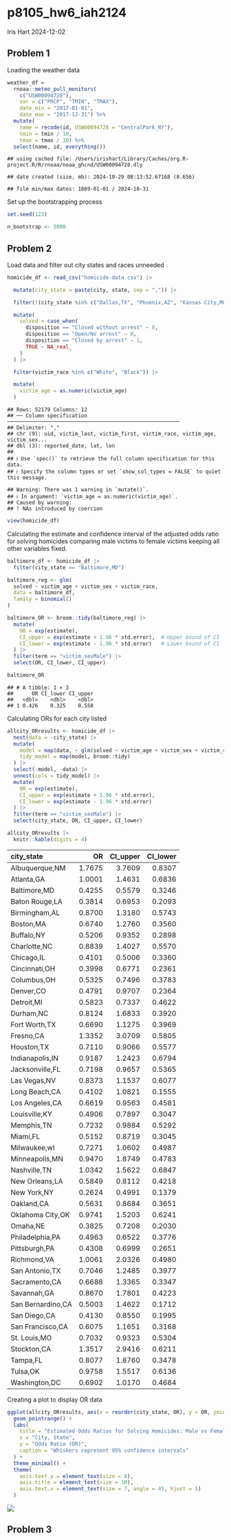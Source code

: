 p8105_hw6_iah2124
================
Iris Hart
2024-12-02

## Problem 1

Loading the weather data

``` r
weather_df = 
  rnoaa::meteo_pull_monitors(
    c("USW00094728"),
    var = c("PRCP", "TMIN", "TMAX"), 
    date_min = "2017-01-01",
    date_max = "2017-12-31") %>%
  mutate(
    name = recode(id, USW00094728 = "CentralPark_NY"),
    tmin = tmin / 10,
    tmax = tmax / 10) %>%
  select(name, id, everything())
```

    ## using cached file: /Users/irishart/Library/Caches/org.R-project.R/R/rnoaa/noaa_ghcnd/USW00094728.dly

    ## date created (size, mb): 2024-10-29 08:13:52.67168 (8.656)

    ## file min/max dates: 1869-01-01 / 2024-10-31

Set up the bootstrapping process

``` r
set.seed(123)  

n_bootstrap <- 5000
```

## Problem 2

Load data and filter out city states and races unneeded

``` r
homicide_df <- read_csv("homicide-data.csv") |>

  mutate(city_state = paste(city, state, sep = ",")) |>  

  filter(!(city_state %in% c("Dallas,TX", "Phoenix,AZ", "Kansas City,MO", "Tulsa,AL"))) |> 

  mutate(
    solved = case_when(
      disposition == "Closed without arrest" ~ 0,
      disposition == "Open/No arrest" ~ 0, 
      disposition == "Closed by arrest" ~ 1,
      TRUE ~ NA_real_  
    )
  ) |> 

  filter(victim_race %in% c("White", "Black")) |>  

  mutate(
    victim_age = as.numeric(victim_age)  
  )
```

    ## Rows: 52179 Columns: 12
    ## ── Column specification ────────────────────────────────────────────────────────
    ## Delimiter: ","
    ## chr (9): uid, victim_last, victim_first, victim_race, victim_age, victim_sex...
    ## dbl (3): reported_date, lat, lon
    ## 
    ## ℹ Use `spec()` to retrieve the full column specification for this data.
    ## ℹ Specify the column types or set `show_col_types = FALSE` to quiet this message.

    ## Warning: There was 1 warning in `mutate()`.
    ## ℹ In argument: `victim_age = as.numeric(victim_age)`.
    ## Caused by warning:
    ## ! NAs introduced by coercion

``` r
view(homicide_df)
```

Calculating the estimate and confidence interval of the adjusted odds
ratio for solving homicides comparing male victims to female victims
keeping all other variables fixed.

``` r
baltimore_df <- homicide_df |>
  filter(city_state == "Baltimore,MD")

baltimore_reg <- glm(
  solved ~ victim_age + victim_sex + victim_race, 
  data = baltimore_df, 
  family = binomial()  
)

baltimore_OR <- broom::tidy(baltimore_reg) |>
  mutate(
    OR = exp(estimate), 
    CI_upper = exp(estimate + 1.96 * std.error),  # Upper bound of CI
    CI_lower = exp(estimate - 1.96 * std.error)   # Lower bound of CI
  ) |>
  filter(term == "victim_sexMale") |>
  select(OR, CI_lower, CI_upper)  

baltimore_OR
```

    ## # A tibble: 1 × 3
    ##      OR CI_lower CI_upper
    ##   <dbl>    <dbl>    <dbl>
    ## 1 0.426    0.325    0.558

Calculating ORs for each city listed

``` r
allcity_ORresults <- homicide_df |>
  nest(data = -city_state) |>
  mutate(
    model = map(data, ~ glm(solved ~ victim_age + victim_sex + victim_race, data = .x, family = binomial())), 
    tidy_model = map(model, broom::tidy)
  ) |>
  select(-model, -data) |>
  unnest(cols = tidy_model) |>
  mutate(
    OR = exp(estimate), 
    CI_upper = exp(estimate + 1.96 * std.error),  
    CI_lower = exp(estimate - 1.96 * std.error)   
  ) |>
  filter(term == "victim_sexMale") |>
  select(city_state, OR, CI_upper, CI_lower)

allcity_ORresults |>
  knitr::kable(digits = 4)
```

| city_state        |     OR | CI_upper | CI_lower |
|:------------------|-------:|---------:|---------:|
| Albuquerque,NM    | 1.7675 |   3.7609 |   0.8307 |
| Atlanta,GA        | 1.0001 |   1.4631 |   0.6836 |
| Baltimore,MD      | 0.4255 |   0.5579 |   0.3246 |
| Baton Rouge,LA    | 0.3814 |   0.6953 |   0.2093 |
| Birmingham,AL     | 0.8700 |   1.3180 |   0.5743 |
| Boston,MA         | 0.6740 |   1.2760 |   0.3560 |
| Buffalo,NY        | 0.5206 |   0.9352 |   0.2898 |
| Charlotte,NC      | 0.8839 |   1.4027 |   0.5570 |
| Chicago,IL        | 0.4101 |   0.5006 |   0.3360 |
| Cincinnati,OH     | 0.3998 |   0.6771 |   0.2361 |
| Columbus,OH       | 0.5325 |   0.7496 |   0.3783 |
| Denver,CO         | 0.4791 |   0.9707 |   0.2364 |
| Detroit,MI        | 0.5823 |   0.7337 |   0.4622 |
| Durham,NC         | 0.8124 |   1.6833 |   0.3920 |
| Fort Worth,TX     | 0.6690 |   1.1275 |   0.3969 |
| Fresno,CA         | 1.3352 |   3.0709 |   0.5805 |
| Houston,TX        | 0.7110 |   0.9066 |   0.5577 |
| Indianapolis,IN   | 0.9187 |   1.2423 |   0.6794 |
| Jacksonville,FL   | 0.7198 |   0.9657 |   0.5365 |
| Las Vegas,NV      | 0.8373 |   1.1537 |   0.6077 |
| Long Beach,CA     | 0.4102 |   1.0821 |   0.1555 |
| Los Angeles,CA    | 0.6619 |   0.9563 |   0.4581 |
| Louisville,KY     | 0.4906 |   0.7897 |   0.3047 |
| Memphis,TN        | 0.7232 |   0.9884 |   0.5292 |
| Miami,FL          | 0.5152 |   0.8719 |   0.3045 |
| Milwaukee,wI      | 0.7271 |   1.0602 |   0.4987 |
| Minneapolis,MN    | 0.9470 |   1.8749 |   0.4783 |
| Nashville,TN      | 1.0342 |   1.5622 |   0.6847 |
| New Orleans,LA    | 0.5849 |   0.8112 |   0.4218 |
| New York,NY       | 0.2624 |   0.4991 |   0.1379 |
| Oakland,CA        | 0.5631 |   0.8684 |   0.3651 |
| Oklahoma City,OK  | 0.9741 |   1.5203 |   0.6241 |
| Omaha,NE          | 0.3825 |   0.7208 |   0.2030 |
| Philadelphia,PA   | 0.4963 |   0.6522 |   0.3776 |
| Pittsburgh,PA     | 0.4308 |   0.6999 |   0.2651 |
| Richmond,VA       | 1.0061 |   2.0326 |   0.4980 |
| San Antonio,TX    | 0.7046 |   1.2485 |   0.3977 |
| Sacramento,CA     | 0.6688 |   1.3365 |   0.3347 |
| Savannah,GA       | 0.8670 |   1.7801 |   0.4223 |
| San Bernardino,CA | 0.5003 |   1.4622 |   0.1712 |
| San Diego,CA      | 0.4130 |   0.8550 |   0.1995 |
| San Francisco,CA  | 0.6075 |   1.1651 |   0.3168 |
| St. Louis,MO      | 0.7032 |   0.9323 |   0.5304 |
| Stockton,CA       | 1.3517 |   2.9416 |   0.6211 |
| Tampa,FL          | 0.8077 |   1.8760 |   0.3478 |
| Tulsa,OK          | 0.9758 |   1.5517 |   0.6136 |
| Washington,DC     | 0.6902 |   1.0170 |   0.4684 |

Creating a plot to display OR data

``` r
ggplot(allcity_ORresults, aes(x = reorder(city_state, OR), y = OR, ymin = CI_lower, ymax = CI_upper)) +
  geom_pointrange() +
  labs(
    title = "Estimated Odds Ratios for Solving Homicides: Male vs Female Victims",
    x = "City, State",
    y = "Odds Ratio (OR)",
    caption = "Whiskers represent 95% confidence intervals"
  ) +
  theme_minimal() +
  theme(
    axis.text.y = element_text(size = 8),  
    axis.title = element_text(size = 10),  
    axis.text.x = element_text(size = 7, angle = 45, hjust = 1)  
  )
```

![](p8105_hw6_iah2124_files/figure-gfm/unnamed-chunk-7-1.png)<!-- -->

## Problem 3
